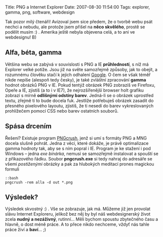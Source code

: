 Title: PNG a Internet Explorer
Date: 2007-08-30 11:54:00
Tags: explorer, gamma, png, software, webdesign

Tak pozor milý čtenáři! Avizoval jsem sice předem, že o tvorbě webu psát nechci a nebudu, ale protože jsem přišel na **něco skvělého**, prostě se podělit musím :) . Amerika ještě nebyla objevena celá, a to ani ve webdesignu! B)

## Alfa, béta, gamma

Většina webu se zabývá v souvislosti s PNG a IE **průhledností**, s níž má Explorer velké potíže. Jsou již na světe samozřejmě způsoby, jak to obejít, a rozumnému člověku stačí k jejich odhalení [Google](http://www.google.cz/search?q=png+internet+explorer). O čem se však téměř nikde nepíše (alespoň tedy česky), je také zvláštní zpracování **gamma** hodnot obrázků PNG v IE. Pokud tentýž obrázek PNG zobrazíš ve Firefoxu, Opeře a IE, zjistíš (a to i v IE7), že nejrozšířenější browser holt grafiku zobrazí s mírně **odlišnými odstíny barev**. Jedná-li se o obrázek uprostřed textu, zřejmě ti to bude docela fuk. Jestliže potřebuješ obrázek zasadit do přesného pixelového layoutu, zjistíš, že ti nesedí do barev vykreslovaných prohlížečem pomocí CSS nebo barev ostatních souborů.

## Spása drcením

Řešení? Existuje program [PNGcrush](http://pmt.sourceforge.net/pngcrush/), jenž si umí s formáty PNG a MNG docela slušně pohrát. Jedna z věcí, které dokáže, je právě optimalizace gamma hodnoty tak, aby se s ním popral i IE. Program je ke stažení i pod Windows – jedna *exe binárka*, nemusí se samozřejmě instalovat a spouští se z příkazového řádku. Soubor **pngcrush.exe** si tedy nahraj do adresáře se všemi *postiženými* obrázky a pak za hlubokých meditací prones magickou formuli

    ::bash
    pngcrush -rem alla -d out *.png

## Výsledek?

Výsledek skvostný :) . Vše se zobrazuje, jak má. Můžeme již jen provolat slávu Internet Exploreru, jelikož bez něj by byl náš webdesignerský život zcela **nudný a nezáživný**, rutinní… Měli bychom spoustu zbytečného času a hlavně, o dost méně práce. A to přece nikdo nechceme, vždyť nás tahle práce živí a **baví**… ;)